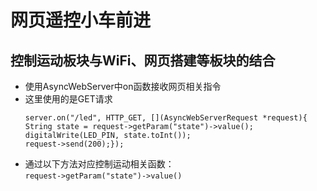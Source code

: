 # 网页遥控小车前进
## 控制运动板块与WiFi、网页搭建等板块的结合
* 使用AsyncWebServer中on函数接收网页相关指令
* 这里使用的是GET请求
  ```
  server.on("/led", HTTP_GET, [](AsyncWebServerRequest *request){
  String state = request->getParam("state")->value();
  digitalWrite(LED_PIN, state.toInt());
  request->send(200);});
* 通过以下方法对应控制运动相关函数：
  <br>`request->getParam("state")->value()`